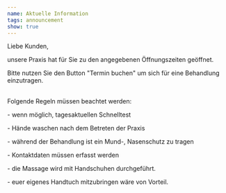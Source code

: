 ```yaml
---
name: Aktuelle Information
tags: announcement
show: true
---
```

Liebe Kunden,

unsere Praxis hat für Sie zu den angegebenen Öffnungszeiten geöffnet.

Bitte nutzen Sie den Button "Termin buchen" um sich für eine Behandlung einzutragen.
</br ></br >

Folgende Regeln müssen beachtet werden:

\- wenn möglich, tagesaktuellen Schnelltest

\- Hände waschen nach dem Betreten der Praxis

\- während der Behandlung ist ein Mund-, Nasenschutz zu tragen

\- Kontaktdaten müssen erfasst werden

\- die Massage wird mit Handschuhen durchgeführt.

\- euer eigenes Handtuch mitzubringen wäre von Vorteil.

</br >

<!--
Der Heilpraktiker Thomas ist weiterhin erreichbar unter:</br > Tel. Nr.: 01521 1358162. 


bei einem Besuch der Sport- und Entspannungstherapie sind folgende Regeln zu beachten:

\- Hände waschen nach dem Betreten der Praxis

\- während der Behandlung ist ein Mund-, Nasenschutz zu tragen

\- Kontaktdaten müssen erfasst werden

\- die Massage wird mit Handschuhen durchgeführt

\- euer eigenes Handtuch mitzubringen wäre von Vorteil

Es grüßt Sie Ihre Caro

\\\\\\\\\\*\\\\\\\\\\*\==>\\\\\\\\\\*\\\\\\\\\\* Zur Zeit ist im Studio nur \\\\\\\\\\*\\\\\\\\\\*Barzahlung\\\\\\\\\\*\\\\\\\\\\* möglich! \\\\\\\\\\*\\\\\\\\\\*<==\\\\\\\\\\*\\\\\\\\\\*
-->